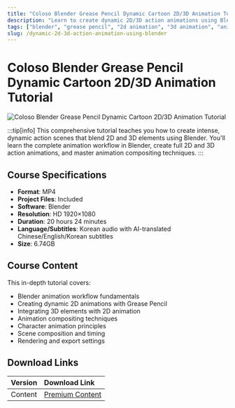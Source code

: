 ```yaml
---
title: "Coloso Blender Grease Pencil Dynamic Cartoon 2D/3D Animation Tutorial with Chinese/English Subtitles"
description: "Learn to create dynamic 2D/3D action animations using Blender's Grease Pencil with this comprehensive tutorial. Perfect for animators looking to blend 2D and 3D techniques."
tags: ["blender", "grease pencil", "2d animation", "3d animation", "animation tutorial", "coloso", "character animation", "motion graphics"]
slug: /dynamic-2d-3d-action-animation-using-blender
---
```

<!--Above is frontmatter Part-generate depend on content meet Google Seo, you need to balance automation efficiency with Google’s core ranking factors—especially E-E-A-T (Experience, Expertise, Authoritativeness, Trustworthiness), -->

<!--First Part-This is Title -->
# Coloso Blender Grease Pencil Dynamic Cartoon 2D/3D Animation Tutorial

<!--Second Part-This is First Banner -->
![Coloso Blender Grease Pencil Dynamic Cartoon 2D/3D Animation Tutorial](/img/Dynamic-2D-3D-Action-Animation-Using-Blender.jpg)

:::tip[info]
This comprehensive tutorial teaches you how to create intense, dynamic action scenes that blend 2D and 3D elements using Blender. You'll learn the complete animation workflow in Blender, create full 2D and 3D action animations, and master animation compositing techniques.
:::

## Course Specifications

- **Format**: MP4
- **Project Files**: Included
- **Software**: Blender
- **Resolution**: HD 1920×1080
- **Duration**: 20 hours 24 minutes
- **Language/Subtitles**: Korean audio with AI-translated Chinese/English/Korean subtitles
- **Size**: 6.74GB

## Course Content

This in-depth tutorial covers:

- Blender animation workflow fundamentals
- Creating dynamic 2D animations with Grease Pencil
- Integrating 3D elements with 2D animation
- Animation compositing techniques
- Character animation principles
- Scene composition and timing
- Rendering and export settings

## Download Links

| Version | Download Link |
| :---| :--- |
| Content | [Premium Content](https://wa.me/8613237610083) |